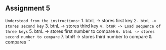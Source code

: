 ## Assignment 5
`` Understood from the instructions:
`` 1. btnL -> stores first key
`` 2. btnL -> stores second key
`` 3. btnL -> stores third key
`` 4. btnR -> Load sequence of three keys
`` 5. btnL -> stores first number to compare
`` 6. btnL -> stores second number to compare
`` 7. btnR -> stores third number to compare & compares
``
